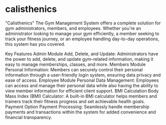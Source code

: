 # calisthenics
"Calisthenics" The Gym Management System offers a complete solution for gym administrators, members, and employees. Whether you're an administrator looking to manage your gym efficiently, a member seeking to track your fitness journey, or an employee handling day-to-day operations, this system has you covered.

Key Features
Admin Module
Add, Delete, and Update: Administrators have the power to add, delete, and update gym-related information, making it easy to manage memberships, classes, and more.
Members Module
Personal Information: Members can securely control their personal information through a user-friendly login system, ensuring data privacy and ease of access.
Employee Module
Personal Data Management: Employees can access and manage their personal data while also having the ability to view member information for efficient client support.
BMI Calculation
Body Mass Index (BMI) Calculator: A built-in BMI calculator helps members and trainers track their fitness progress and set achievable health goals.
Payment Option
Payment Processing: Seamlessly handle membership payments and transactions within the system for added convenience and financial transparency.
